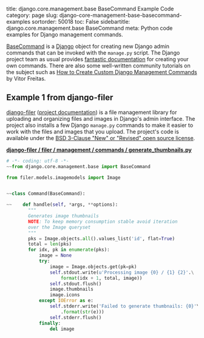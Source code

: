 title: django.core.management.base BaseCommand Example Code
category: page
slug: django-core-management-base-basecommand-examples
sortorder: 50018
toc: False
sidebartitle: django.core.management.base BaseCommand
meta: Python code examples for Django management commands.


[BaseCommand](https://github.com/django/django/blob/master/django/core/management/base.py)
is a [Django](/django.html) object for creating new Django admin commands
that can be invoked with the `manage.py` script. The Django project team
as usual provides 
[fantastic documentation](https://docs.djangoproject.com/en/dev/howto/custom-management-commands/)
for creating your own commands. There are also some well-written community
tutorials on the subject such as
[How to Create Custom Django Management Commands](https://simpleisbetterthancomplex.com/tutorial/2018/08/27/how-to-create-custom-django-management-commands.html)
by Vitor Freitas.


## Example 1 from django-filer
[django-filer](https://github.com/divio/django-filer)
([project documentation](https://django-filer.readthedocs.io/en/latest/))
is a file management library for uploading and organizing files and 
images in Django's admin interface. The project also installs a few
Django `manage.py` commands to make it easier to work with the files
and images that you upload. The project's code is available under the 
[BSD 3-Clause "New" or "Revised" open source license](https://github.com/divio/django-filer/blob/develop/LICENSE.txt).

[**django-filer / filer / management / commands / generate_thumbnails.py**](https://github.com/divio/django-filer/blob/develop/filer/management/commands/generate_thumbnails.py)

```python
# -*- coding: utf-8 -*-
~~from django.core.management.base import BaseCommand

from filer.models.imagemodels import Image


~~class Command(BaseCommand):

~~    def handle(self, *args, **options):
        """
        Generates image thumbnails
        NOTE: To keep memory consumption stable avoid iteration 
        over the Image queryset
        """
        pks = Image.objects.all().values_list('id', flat=True)
        total = len(pks)
        for idx, pk in enumerate(pks):
            image = None
            try:
                image = Image.objects.get(pk=pk)
                self.stdout.write(u'Processing image {0} / {1} {2}'.\
                    format(idx + 1, total, image))
                self.stdout.flush()
                image.thumbnails
                image.icons
            except IOError as e:
                self.stderr.write('Failed to generate thumbnails: {0}'\
                    .format(str(e)))
                self.stderr.flush()
            finally:
                del image
```


